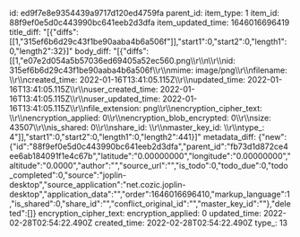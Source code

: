 id: ed9f7e8e9354439a9717d120ed4759fa
parent_id: 
item_type: 1
item_id: 88f9ef0e5d0c443990bc641eeb2d3dfa
item_updated_time: 1646016696419
title_diff: "[{\"diffs\":[[1,\"315ef6b6d29c43f1be90aaba4b6a506f\"]],\"start1\":0,\"start2\":0,\"length1\":0,\"length2\":32}]"
body_diff: "[{\"diffs\":[[1,\"e07e2d054a5b57036ed69405a52ec560.png\\\r\\\n\\\r\\\nid: 315ef6b6d29c43f1be90aaba4b6a506f\\\r\\\nmime: image/png\\\r\\\nfilename: \\\r\\\ncreated_time: 2022-01-16T13:41:05.115Z\\\r\\\nupdated_time: 2022-01-16T13:41:05.115Z\\\r\\\nuser_created_time: 2022-01-16T13:41:05.115Z\\\r\\\nuser_updated_time: 2022-01-16T13:41:05.115Z\\\r\\\nfile_extension: png\\\r\\\nencryption_cipher_text: \\\r\\\nencryption_applied: 0\\\r\\\nencryption_blob_encrypted: 0\\\r\\\nsize: 43507\\\r\\\nis_shared: 0\\\r\\\nshare_id: \\\r\\\nmaster_key_id: \\\r\\\ntype_: 4\"]],\"start1\":0,\"start2\":0,\"length1\":0,\"length2\":441}]"
metadata_diff: {"new":{"id":"88f9ef0e5d0c443990bc641eeb2d3dfa","parent_id":"fb73d1d872ce4ee6ab184091f1e4c67b","latitude":"0.00000000","longitude":"0.00000000","altitude":"0.0000","author":"","source_url":"","is_todo":0,"todo_due":0,"todo_completed":0,"source":"joplin-desktop","source_application":"net.cozic.joplin-desktop","application_data":"","order":1646016696410,"markup_language":1,"is_shared":0,"share_id":"","conflict_original_id":"","master_key_id":""},"deleted":[]}
encryption_cipher_text: 
encryption_applied: 0
updated_time: 2022-02-28T02:54:22.490Z
created_time: 2022-02-28T02:54:22.490Z
type_: 13